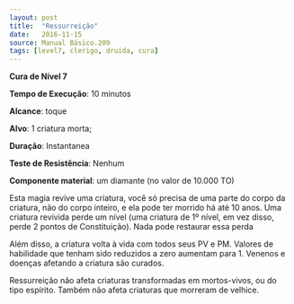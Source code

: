 ```yaml
---
layout: post
title:  "Ressurreição"
date:   2016-11-15
source: Manual Básico.209
tags: [level7, clerigo, druida, cura]
---
```


**Cura de Nível 7**

**Tempo de Execução**: 10 minutos

**Alcance**: toque

**Alvo**: 1 criatura morta;

**Duração**: Instantanea

**Teste de Resistência**: Nenhum

**Componente material**: um diamante (no valor de 10.000 TO)

Esta magia revive uma criatura, você só precisa de uma parte do corpo da criatura, não do corpo inteiro, e ela pode ter morrido há até 10 anos. 
Uma criatura revivida perde um nível (uma criatura de 1º nível, em vez disso, perde 2 pontos de Constituição). Nada pode restaurar essa perda

Além disso, a criatura volta à vida com todos seus PV e PM. Valores de habilidade que tenham sido reduzidos a zero aumentam para 1. Venenos e doenças afetando a criatura são curados.

Ressurreição não afeta criaturas transformadas em mortos-vivos, ou do tipo espírito. Também não afeta criaturas que morreram de velhice.